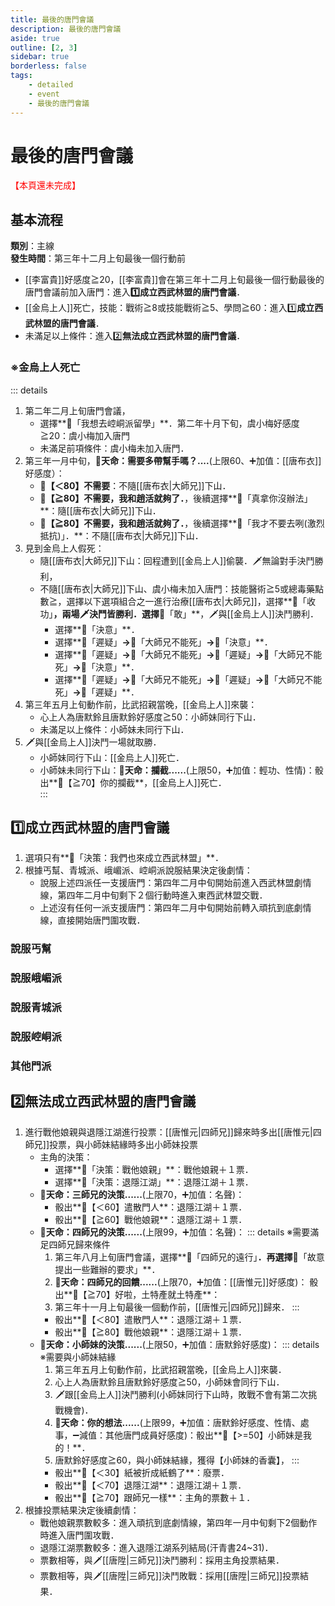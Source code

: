 ```yaml
---
title: 最後的唐門會議
description: 最後的唐門會議
aside: true
outline: [2, 3]
sidebar: true
borderless: false
tags:
    - detailed
    - event
    - 最後的唐門會議
---
```


# 最後的唐門會議

<font color="#FF0000">【本頁還未完成】</font>

## 基本流程
**類別**：主線<br>
**發生時間**：第三年十二月上旬最後一個行動前<br>

+ [[李富貴]]好感度≧20，[[李富貴]]會在第三年十二月上旬最後一個行動最後的唐門會議前加入唐門：進入**1️⃣成立西武林盟的唐門會議**．
+ [[金烏上人]]死亡，技能：戰術≧8或技能戰術≧5、學問≧60：進入1️⃣**成立西武林盟的唐門會議**．
+ 未滿足以上條件：進入2️⃣**無法成立西武林盟的唐門會議**．

### ※金烏上人死亡
::: details 
1. 第二年二月上旬唐門會議，
   + 選擇**📜「我想去崆峒派留學」**．第二年十月下旬，<Girl3Icon>虞小梅</Girl3Icon>好感度≧20：<Girl3Icon>虞小梅</Girl3Icon>加入唐門
   + 未滿足前項條件：<Girl3Icon>虞小梅</Girl3Icon>未加入唐門．
2. 第三年一月中旬，**🎲天命：需要多帶幫手嗎？....**(上限60、➕加值：[[唐布衣]]好感度）：
   + **🧾【＜80】不需要**：不隨[[唐布衣|大師兄]]下山．
   + **🧾【≧80】不需要，我和趙活就夠了．**，後續選擇**📖「真拿你沒辦法」**：隨[[唐布衣|大師兄]]下山．
   + **🧾【≧80】不需要，我和趙活就夠了．**，後續選擇**📖「我才不要去咧(激烈抵抗)」．**：不隨[[唐布衣|大師兄]]下山．
3. 見到金烏上人假死：
   + 隨[[唐布衣|大師兄]]下山：回程遭到[[金烏上人]]偷襲．🗡️無論對手決鬥勝利，
   + 不隨[[唐布衣|大師兄]]下山、<Girl3Icon>虞小梅</Girl3Icon>未加入唐門：技能醫術≧5或總毒藥點數≧，選擇以下選項組合之一進行治療[[唐布衣|大師兄]]，選擇**📖「收功」**，兩場🗡️決鬥皆勝利．選擇**📖「敢」**，🗡️與[[金烏上人]]決鬥勝利．
     + 選擇**📖「決意」**．
     + 選擇**📖「遲疑」**→**📖「大師兄不能死」**→**📖「決意」**．
     + 選擇**📖「遲疑」**→**📖「大師兄不能死」**→**📖「遲疑」**→**📖「大師兄不能死」**→**📖「決意」**．
     + 選擇**📖「遲疑」**→**📖「大師兄不能死」**→**📖「遲疑」**→**📖「大師兄不能死」**→**📖「遲疑」**．
4. 第三年五月上旬動作前，比武招親當晚，[[金烏上人]]來襲：
   + 心上人為<Girl0Icon>唐默鈴</Girl0Icon>且<Girl0Icon>唐默鈴</Girl0Icon>好感度≧50：<Girl0Icon>小師妹</Girl0Icon>同行下山．
   + 未滿足以上條件：<Girl0Icon>小師妹</Girl0Icon>未同行下山．
5. 🗡️與[[金烏上人]]決鬥一場就取勝．
   + <Girl0Icon>小師妹</Girl0Icon>同行下山：[[金烏上人]]死亡．
   + <Girl0Icon>小師妹</Girl0Icon>未同行下山：**🎲天命：攔截......**(上限50，➕加值：輕功、性情)：骰出**🧾【≧70】你的攔截**，[[金烏上人]]死亡．  
::: 

## 1️⃣成立西武林盟的唐門會議
1. 選項只有**📜「決策：我們也來成立西武林盟」**．
2. 根據丐幫、青城派、峨嵋派、崆峒派說服結果決定後劇情：
   + 說服上述四派任一支援唐門：第四年二月中旬開始前進入西武林盟劇情線，第四年二月中旬剩下２個行動時進入東西武林盟交戰．
   + 上述沒有任何一派支援唐門：第四年二月中旬開始前轉入頑抗到底劇情線，直接開始唐門圍攻戰．

### 說服丐幫

### 說服峨嵋派

### 說服青城派

### 說服崆峒派

### 其他門派

## 2️⃣無法成立西武林盟的唐門會議
1. 進行戰他娘親與退隱江湖進行投票：[[唐惟元|四師兄]]歸來時多出[[唐惟元|四師兄]]投票，與<Girl0Icon>小師妹</Girl0Icon>結緣時多出<Girl0Icon>小師妹</Girl0Icon>投票
   + 主角的決策：
     + 選擇**📜「決策：戰他娘親」**：戰他娘親＋１票．
     + 選擇**📜「決策：退隱江湖」**：退隱江湖＋１票．
   + **🎲天命：三師兄的決策......**(上限70，➕加值：名聲)：
     + 骰出**🧾【＜60】遣散門人**：退隱江湖＋１票．
     + 骰出**🧾【≧60】戰他娘親**：退隱江湖＋１票．
   + **🎲天命：四師兄的決策......**(上限99，➕加值：名聲)：
     ::: details ※需要滿足四師兄歸來條件
     1. 第三年八月上旬唐門會議，選擇**📜「四師兄的遠行」**．再選擇**📖「故意提出一些難辦的要求」**．
     2. **🎲天命：四師兄的回饋......**(上限70，➕加值：[[唐惟元]]好感度)： 骰出**🧾【≧70】好啦，土特產就土特產**：
     3. 第三年十一月上旬最後一個動作前，[[唐惟元|四師兄]]歸來．
     :::
     + 骰出**🧾【＜80】遣散門人**：退隱江湖＋１票．
     + 骰出**🧾【≧80】戰他娘親**：退隱江湖＋１票．
   + **🎲天命：小師妹的決策......**(上限50，➕加值：<Girl0Icon :size="`small`">唐默鈴</Girl0Icon>好感度)：
     ::: details　※需要與小師妹結緣
     1. 第三年五月上旬動作前，比武招親當晚，[[金烏上人]]來襲．
     2. 心上人為<Girl0Icon>唐默鈴</Girl0Icon>且<Girl0Icon>唐默鈴</Girl0Icon>好感度≧50，<Girl0Icon>小師妹</Girl0Icon>會同行下山．
     3. 🗡️跟[[金烏上人]]決鬥勝利(<Girl0Icon>小師妹</Girl0Icon>同行下山時，敗戰不會有第二次挑戰機會)．
     4. **🎲天命：你的想法......**(上限99，➕加值：<Girl0Icon>唐默鈴</Girl0Icon>好感度、性情、處事，➖減值：其他唐門成員好感度)：骰出**🧾【>=50】小師妹是我的！**．
     5. <Girl0Icon>唐默鈴</Girl0Icon>好感度≧60，與<Girl0Icon>小師妹</Girl0Icon>結緣，獲得【小師妹的香囊】，
     :::
     + 骰出**🧾【＜30】紙被折成紙鶴了**：廢票．
     + 骰出**🧾【＜70】退隱江湖**：退隱江湖＋１票．
     + 骰出**🧾【≧70】跟師兄一樣**：主角的票數＋１．
2. 根據投票結果決定後續劇情：
   + 戰他娘親票數較多：進入頑抗到底劇情線，第四年一月中旬剩下2個動作時進入唐門圍攻戰．
   + 退隱江湖票數較多：進入退隱江湖系列結局(汗青書24~31)．
   + 票數相等，與🗡️[[唐陞|三師兄]]決鬥勝利：採用主角投票結果．
   + 票數相等，與🗡️[[唐陞|三師兄]]決鬥敗戰：採用[[唐陞|三師兄]]投票結果．
